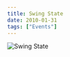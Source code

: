 ```yaml
---
title: Swing State
date: 2010-01-31
tags: ["Events"]
---
```


![Swing State](/images/2010-01-31.jpg)
